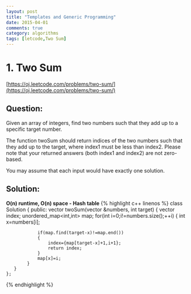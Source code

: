 ```yaml
---
layout: post
title: "Templates and Generic Programming"
date: 2015-04-01
comments: true
category: algorithms
tags: [letcode,Two Sum]
---
```

# 1. Two Sum #

[https://oj.leetcode.com/problems/two-sum/](https://oj.leetcode.com/problems/two-sum/)

## Question: ##

Given an array of integers, find two numbers such that they add up to a specific target number.

The function twoSum should return indices of the two numbers such that they add up to the target, where index1 must be less than index2. Please note that your returned answers (both index1 and index2) are not zero-based.

You may assume that each input would have exactly one solution.

## Solution: ##
**O(n) runtime, O(n) space - Hash table**
{% highlight c++ linenos %}
	class Solution {
	public:
	    vector<int> twoSum(vector<int> &numbers, int target) {
	      	vector<int> index;
	        unordered_map<int,int> map;
	        for(int i=0;i!=numbers.size();++i)
	        {
	        	int x=numbers[i]; 
	
	        	if(map.find(target-x)!=map.end())
	        	{
	        		index={map[target-x]+1,i+1};
	        		return index;
	        	}
	        	map[x]=i;
	        }
	   }
	};
{% endhighlight %}
